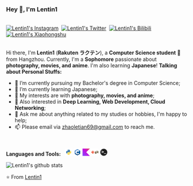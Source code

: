 ### Hey 👋, I'm Lentin1
</br>
<a href="https://www.instagram.com/rakuten0129/" target="_blank"><img alt="Lentin1's Instagram" width="30px" src="https://cdn.jsdelivr.net/npm/simple-icons@v3/icons/instagram.svg" /></a>&nbsp;
<a href="https://x.com/Lentini0129" target="_blank"><img alt="Lentin1's Twitter" width="30px" src="https://cdn.jsdelivr.net/npm/simple-icons@v3/icons/twitter.svg" /></a>&nbsp;
<a href="https://space.bilibili.com/299811106?spm_id_from=333.1007.0.0" target="_blank"><img alt="Lentin1's Bilibili" width="30px" src="https://cdn.jsdelivr.net/npm/simple-icons@v3/icons/bilibili.svg" /></a>&nbsp;
<a href="https://www.xiaohongshu.com/user/profile/5d2440b10000000016030b69" target="_blank"><img alt="Lentin1's Xiaohongshu" width="30px" src="https://cdn.jsdelivr.net/npm/simple-icons@v15/icons/xiaohongshu.svg" /></a>
</br>
</br>

Hi there, I'm **Lentin1** (**Rakuten ラクテン**), a **Computer Science student** 🚀 from Hangzhou. 
Currently, I'm a **Sophomore**  passionate about **photography, movies, and anime**. I'm also learning **Japanese**!
**Talking about Personal Stuffs:**
- 🏫 I’m currently pursuing my Bachelor's degree in Computer Science;
- 🌱 I’m currently learning Japanese;
- 📸 My interests are with **photography, movies, and anime**;
- 🤔 Also interested in **Deep Learning, Web Development, Cloud Networking**;
- 💬 Ask me about anything related to my studies or hobbies, I'm happy to help;
- 📫 Please email via zhaoletian69@gmail.com to reach me.

</br>

**Languages and Tools:**  
<code><img height="20" src="https://raw.githubusercontent.com/github/explore/80688e429a7d4ef2fca1e82350fe8e3517d3494d/topics/python/python.png" alt="Python"></code>
<code><img height="20" src="https://raw.githubusercontent.com/github/explore/80688e429a7d4ef2fca1e82350fe8e3517d3494d/topics/c/c.png" alt="C"></code>
<code><img height="20" src="https://raw.githubusercontent.com/github/explore/80688e429a7d4ef2fca1e82350fe8e3517d3494d/topics/kotlin/kotlin.png" alt="Kotlin"></code>
<code><img height="20" src="https://raw.githubusercontent.com/github/explore/80688e429a7d4ef2fca1e82350fe8e3517d3494d/topics/git/git.png" alt="Git"></code>
<code><img height="20" src="https://raw.githubusercontent.com/github/explore/80688e429a7d4ef2fca1e82350fe8e3517d3494d/topics/terminal/terminal.png" alt="Terminal"></code>


![Lentin1's github stats](https://github-readme-stats.vercel.app/api?username=Lentin1&show_icons=true&hide_border=true)


⭐️ From [Lentin1](https://github.com/Lentin1)
